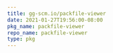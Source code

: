 ```yaml
---
title: gg-scm.io/packfile-viewer
date: 2021-01-27T19:56:00-08:00
pkg_name: packfile-viewer
repo_name: packfile-viewer
type: pkg
---
```

